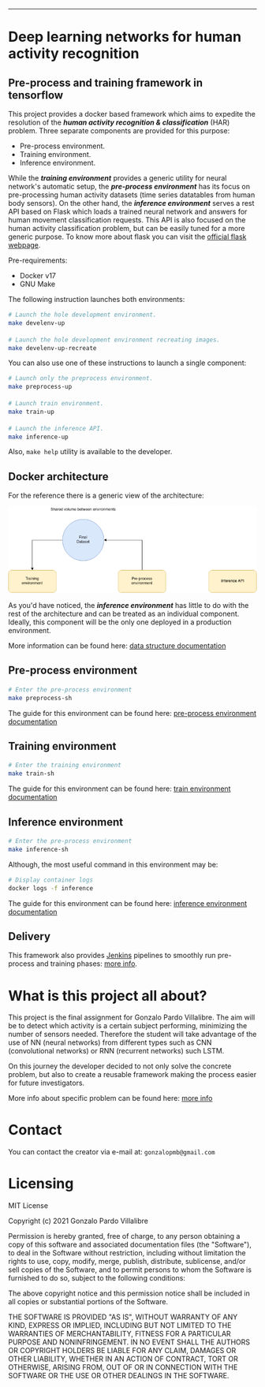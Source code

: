 ---

# Deep learning networks for human activity recognition

## Pre-process and training framework in tensorflow

This project provides a docker based framework which aims to expedite the resolution of the ***human activity recognition & classification*** (HAR) problem. Three separate components are provided for this purpose:

- Pre-process environment.
- Training environment.
- Inference environment.

While the ***training environment*** provides a generic utility for neural network's automatic setup, the ***pre-process environment*** has its focus on pre-processing human activity datasets (time series datatables from human body sensors).
On the other hand, the ***inference environment*** serves a rest API based on Flask which loads a trained neural network and answers for human movement classification requests. This API is also focused on the human activity classification problem, but can be easily tuned for a more generic purpose. To know more about flask you can visit the [official flask webpage](https://flask.palletsprojects.com/en/1.1.x/).

Pre-requirements:

- Docker v17
- GNU Make

The following instruction launches both environments:

```sh
# Launch the hole development environment.
make develenv-up

# Launch the hole development environment recreating images.
make develenv-up-recreate
```

You can also use one of these instructions to launch a single component:
```sh
# Launch only the preprocess environment.
make preprocess-up

# Launch train environment.
make train-up

# Launch the inference API.
make inference-up
```

Also, `make help` utility is available to the developer.

## Docker architecture

For the reference there is a generic view of the architecture:

![Usage_schema](doc/images/docker-architecture.png)

As you'd have noticed, the ***inference environment*** has little to do with the rest of the architecture and can be treated as an individual component. Ideally, this component will be the only one deployed in a production environment.

More information can be found here: [data structure documentation](framework)

## Pre-process environment

```sh
# Enter the pre-process environment
make preprocess-sh
```

The guide for this environment can be found here: [pre-process environment documentation](framework/pre-process)

## Training environment

```sh
# Enter the training environment
make train-sh
```

The guide for this environment can be found here: [train environment documentation](framework/train)

## Inference environment

```sh
# Enter the pre-process environment
make inference-sh
```

Although, the most useful command in this environment may be:

```sh
# Display container logs
docker logs -f inference
```

The guide for this environment can be found here: [inference environment documentation](framework/inference)

## Delivery
This framework also provides [Jenkins](https://www.jenkins.io/) pipelines to smoothly run pre-process and training phases: [more info](delivery/jenkins).

# What is this project all about?

This project is the final assignment for Gonzalo Pardo Villalibre. The aim will be to detect which activity is a certain subject performing, minimizing the number of sensors needed. Therefore the student will take advantage of the use of NN (neural networks) from different types such as CNN (convolutional networks) or RNN (recurrent networks) such LSTM.

On this journey the developer decided to not only solve the concrete problem, but also to create a reusable framework making the process easier for future investigators.

More info about specific problem can be found here: [more info](doc/documents/this-problem.md)

# Contact

You can contact the creator via e-mail at: `gonzalopmb@gmail.com`

# Licensing

MIT License

Copyright (c) 2021 Gonzalo Pardo Villalibre

Permission is hereby granted, free of charge, to any person obtaining a copy
of this software and associated documentation files (the "Software"), to deal
in the Software without restriction, including without limitation the rights
to use, copy, modify, merge, publish, distribute, sublicense, and/or sell
copies of the Software, and to permit persons to whom the Software is
furnished to do so, subject to the following conditions:

The above copyright notice and this permission notice shall be included in all
copies or substantial portions of the Software.

THE SOFTWARE IS PROVIDED "AS IS", WITHOUT WARRANTY OF ANY KIND, EXPRESS OR
IMPLIED, INCLUDING BUT NOT LIMITED TO THE WARRANTIES OF MERCHANTABILITY,
FITNESS FOR A PARTICULAR PURPOSE AND NONINFRINGEMENT. IN NO EVENT SHALL THE
AUTHORS OR COPYRIGHT HOLDERS BE LIABLE FOR ANY CLAIM, DAMAGES OR OTHER
LIABILITY, WHETHER IN AN ACTION OF CONTRACT, TORT OR OTHERWISE, ARISING FROM,
OUT OF OR IN CONNECTION WITH THE SOFTWARE OR THE USE OR OTHER DEALINGS IN THE
SOFTWARE.

